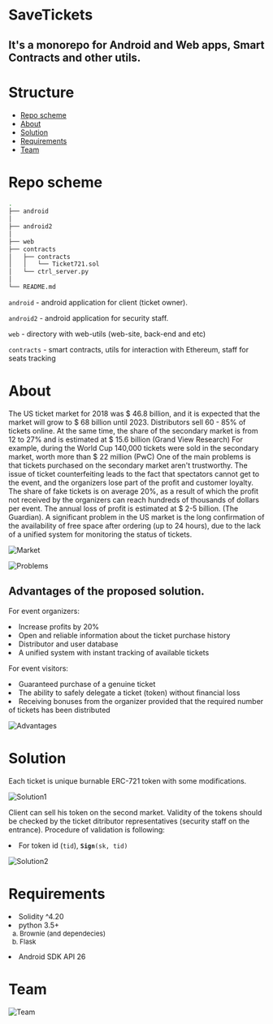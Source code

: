 # SaveTickets

## It's a monorepo for Android and Web apps, Smart Contracts and other utils.

# Structure

- [Repo scheme](#repo-scheme)
- [About](#about)
- [Solution](#solution)
- [Requirements](#requirements)
- [Team](#team)

#   Repo scheme
```bash
.
├── android
│
├── android2
│
├── web
├── contracts
│   ├── contracts
│   │   └── Ticket721.sol
│   └── ctrl_server.py
│
└── README.md
```

<code>android</code> - android application for client (ticket owner).  

<code>android2</code> - android application for security staff. 

<code>web</code> - directory with web-utils (web-site, back-end and etc)

<code>contracts</code> - smart contracts, utils for interaction with Ethereum, staff for seats tracking

# About
The US ticket market for 2018 was $ 46.8 billion, and it is expected that the market will grow to $ 68 billion until 2023. Distributors sell 60 - 85% of tickets online. At the same time, the share of the secondary market is from 12 to 27% and is estimated at $ 15.6 billion (Grand View Research)
For example, during the World Cup 140,000 tickets were sold in the secondary market, worth more than $ 22 million (PwC)
One of the main problems is that tickets purchased on the secondary market aren't trustworthy. 
The issue of ticket counterfeiting leads to the fact that spectators cannot get to the event, and the organizers lose part of the profit and customer loyalty.
The share of fake tickets is on average 20%, as a result of which the profit not received by the organizers can reach hundreds of thousands of dollars per event. The annual loss of profit is estimated at $ 2-5 billion. (The Guardian).
A significant problem in the US market is the long confirmation of the availability of free space after ordering (up to 24 hours), due to the lack of a unified system for monitoring the status of tickets.

![Market](readme_images/market.png?raw=true "Market")

![Problems](readme_images/problems.png?raw=true "Problems")


## Advantages of the proposed solution. ##
For event organizers:
<li> Increase profits by 20%
<li>  Open and reliable information about the ticket purchase history
<li>  Distributor and user database
<li>  A unified system with instant tracking of available tickets

For event visitors:
<li>  Guaranteed purchase of a genuine ticket
<li>  The ability to safely delegate a ticket (token) without financial loss
<li>  Receiving bonuses from the organizer provided that the required number of tickets has been distributed

![Advantages](readme_images/advantages.png?raw=true "Advantages")

# Solution
Each ticket is unique burnable ERC-721 token with some modifications. 

![Solution1](readme_images/solution1.png?raw=true "Solution1")

Client can sell his token on the second market. Validity of the tokens should be checked by the ticket ditributor representatives (security staff on the entrance). Procedure of validation is following:
<li> For token id (<code>tid</code>), <code><b>Sign</b>(sk, tid)</code>

![Solution2](readme_images/solution2.png?raw=true "Solution2")

# Requirements
<li>Solidity ^4.20
<li> python 3.5+
<ol type="a" style="font-size: small;">
  <li> Brownie (and dependecies)
  <li> Flask
</ol>
<li> Android SDK API 26

# Team 

![Team](readme_images/team.jpg?raw=true "Team")

